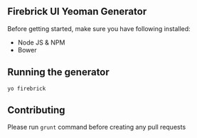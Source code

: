 ## Firebrick UI Yeoman Generator

Before getting started, make sure you have following installed:

* Node JS & NPM
* Bower

## Running the generator

    yo firebrick
    
## Contributing

Please run `grunt` command before creating any pull requests